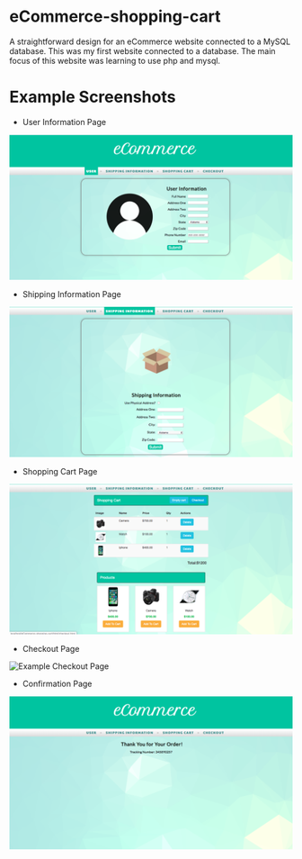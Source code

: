# eCommerce-shopping-cart
A straightforward design for an eCommerce website connected to a MySQL database. This was my first website connected to a database. The main focus of this website was learning to use php and mysql.


# Example Screenshots

* User Information Page

![Example User Information](/images/example-user-sign-in.png "Example User Sign In")

* Shipping Information Page

![Example Shipping Information](/images/example-shipping-information.png "Example Shipping Information")

* Shopping Cart Page

![Example Shopping Cart Page](/images/example-shopping-cart-php.png "Example Shopping Cart")

* Checkout Page

![Example Checkout Page](/images/example-checkout.png "Example Checkout Page")

* Confirmation Page

![Example Confirmation Page](/images/example-confirmation.png "Example Confirmation Page")
